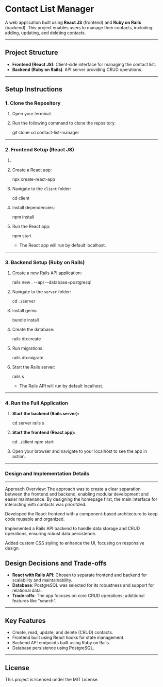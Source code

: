 
# Contact List Manager

A web application built using **React JS** (frontend) and **Ruby on Rails** (backend). 
This project enables users to manage their contacts, including adding, updating, and deleting contacts.

---

## **Project Structure**

- **Frontend (React JS)**: Client-side interface for managing the contact list.
- **Backend (Ruby on Rails)**: API server providing CRUD operations.

---

## **Setup Instructions**

### **1. Clone the Repository**

1. Open your terminal.
2. Run the following command to clone the repository:
   
   git clone <repository-url>
   cd contact-list-manager
   

---

### **2. Frontend Setup (React JS)**

1.
1. Create a React app:
   
   npx create-react-app 
   
2. Navigate to the `client` folder:
   
   cd client

3. Install dependencies:
   
   npm install
  
4. Run the React app:
  
   npm start
 
   - The React app will run by default localhost.

---

### **3. Backend Setup (Ruby on Rails)**



1. Create a new Rails API application:
   
   rails new . --api --database=postgresql
   
2. Navigate to the `server` folder:
  
   cd ../server
 
3. Install gems:
  
   bundle install
  
4. Create the database:
  
   rails db:create
 
5. Run migrations:
  
   rails db:migrate
  
6. Start the Rails server:
 
   rails s

   - The Rails API will run by default localhost.

---

### **4. Run the Full Application**

1. **Start the backend (Rails server):**
  
   cd server
   rails s
   
2. **Start the frontend (React app):**

   cd ../client
   npm start

3. Open your browser and navigate to your localhost to see the app in action.

---

### Design and Implementation Details

---
Approach Overview: The approach was to create a clear separation between the frontend and backend, enabling modular development and easier maintenance. By designing the homepage first, the main interface for interacting with contacts was prioritized.

Developed the React frontend with a component-based architecture to keep code reusable and organized.

Implemented a Rails API backend to handle data storage and CRUD operations, ensuring robust data persistence.

Added custom CSS styling to enhance the UI, focusing on responsive design.
## **Design Decisions and Trade-offs**

- **React with Rails API**: Chosen to separate frontend and backend for scalability and maintainability.
- **Database**: PostgreSQL was selected for its robustness and support for relational data.
- **Trade-offs**: The app focuses on core CRUD operations; additional features like "search". 

---

## **Key Features**

- Create, read, update, and delete (CRUD) contacts.
- Frontend built using React hooks for state management.
- Backend API endpoints built using Ruby on Rails.
- Database persistence using PostgreSQL.

---

## **License**

This project is licensed under the MIT License.



